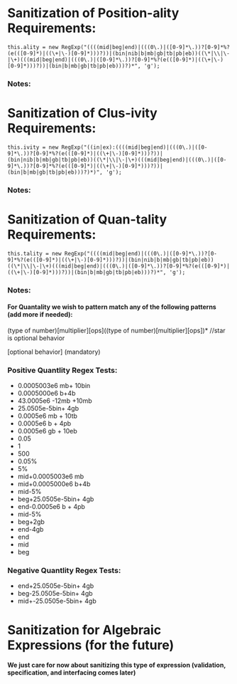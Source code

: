 # Sanitization of Position-ality Requirements:
    
    this.ality = new RegExp("((((mid|beg|end)|(((0\.)|([0-9]*\.))?[0-9]*%?(e(([0-9]*)|((\+|\-)[0-9]*)))?))|(bin|nib|b|mb|gb|tb|pb|eb))((\*|\\|\-|\+)(((mid|beg|end)|(((0\.)|([0-9]*\.))?[0-9]*%?(e(([0-9]*)|((\+|\-)[0-9]*)))?))|(bin|b|mb|gb|tb|pb|eb)))?)*", 'g');
    
### Notes:

# Sanitization of Clus-ivity Requirements:
    
    this.ivity = new RegExp("((in|ex):((((mid|beg|end)|(((0\.)|([0-9]*\.))?[0-9]*%?(e(([0-9]*)|((\+|\-)[0-9]*)))?))|(bin|nib|b|mb|gb|tb|pb|eb))((\*|\\|\-|\+)(((mid|beg|end)|(((0\.)|([0-9]*\.))?[0-9]*%?(e(([0-9]*)|((\+|\-)[0-9]*)))?))|(bin|b|mb|gb|tb|pb|eb)))?)*)", 'g');


### Notes:

# Sanitization of Quan-tality Requirements:

    this.tality = new RegExp("((((mid|beg|end)|(((0\.)|([0-9]*\.))?[0-9]*%?(e(([0-9]*)|((\+|\-)[0-9]*)))?))|(bin|nib|b|mb|gb|tb|pb|eb))((\*|\\|\-|\+)(((mid|beg|end)|(((0\.)|([0-9]*\.))?[0-9]*%?(e(([0-9]*)|((\+|\-)[0-9]*)))?))|(bin|b|mb|gb|tb|pb|eb)))?)*", 'g');

    


### Notes:
#### For Quantality we wish to pattern match any of the following patterns (add more if needed):

(type of number)[multiplier][ops]((type of number)[multiplier][ops])* //star is optional behavior

[optional behavior]
(mandatory)


### Positive Quantlity Regex Tests:
- 0.0005003e6 mb+ 10bin 
- 0.0005000e6 b+4b 
- 43.0005e6 -12mb +10mb 
- 25.0505e-5bin+ 4gb 
- 0.0005e6 mb + 10tb 
- 0.0005e6 b + 4pb
- 0.0005e6 gb + 10eb 
- 0.05
- 1
- 500
- 0.05%
- 5%
- mid+0.0005003e6 mb
- mid+0.0005000e6 b+4b
- mid-5%
- beg+25.0505e-5bin+ 4gb
- end-0.0005e6 b + 4pb
- mid-5%
- beg+2gb
- end-4gb
- end
- mid
- beg

### Negative Quantlity Regex Tests:
- end+25.0505e-5bin+ 4gb
- beg-25.0505e-5bin+ 4gb
- mid+-25.0505e-5bin+ 4gb

# Sanitization for Algebraic Expressions (for the future)
#### We just care for now about sanitizing this type of expression (validation, specification, and interfacing comes later)
